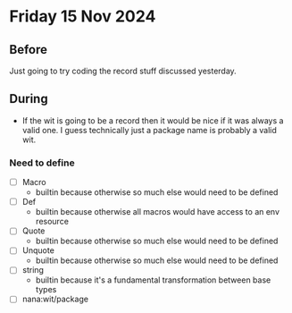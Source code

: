 # Friday 15 Nov 2024

## Before

Just going to try coding the record stuff discussed yesterday.

## During

- If the wit is going to be a record then it would be nice if it was always a
valid one. I guess technically just a package name is probably a valid wit.

### Need to define

- [ ] Macro
  - builtin because otherwise so much else would need to be defined
- [ ] Def
  - builtin because otherwise all macros would have access to an env resource
- [ ] Quote
  - builtin because otherwise so much else would need to be defined
- [ ] Unquote
  - builtin because otherwise so much else would need to be defined
- [ ] string
  - builtin because it's a fundamental transformation between base types
- [ ] nana:wit/package
